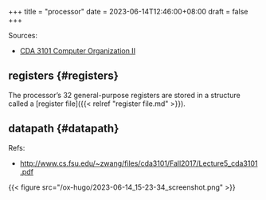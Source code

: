 +++
title = "processor"
date = 2023-06-14T12:46:00+08:00
draft = false
+++

Sources:

-   [CDA 3101 Computer Organization II](https://www.cs.fsu.edu/~zwang/cda3101.html)


## registers {#registers}

The processor’s 32 general-purpose registers are stored in a <span class="underline">structure</span> called a [register file]({{< relref "register file.md" >}}).


## datapath {#datapath}

Refs:

-   <http://www.cs.fsu.edu/~zwang/files/cda3101/Fall2017/Lecture5_cda3101.pdf>

{{< figure src="/ox-hugo/2023-06-14_15-23-34_screenshot.png" >}}
